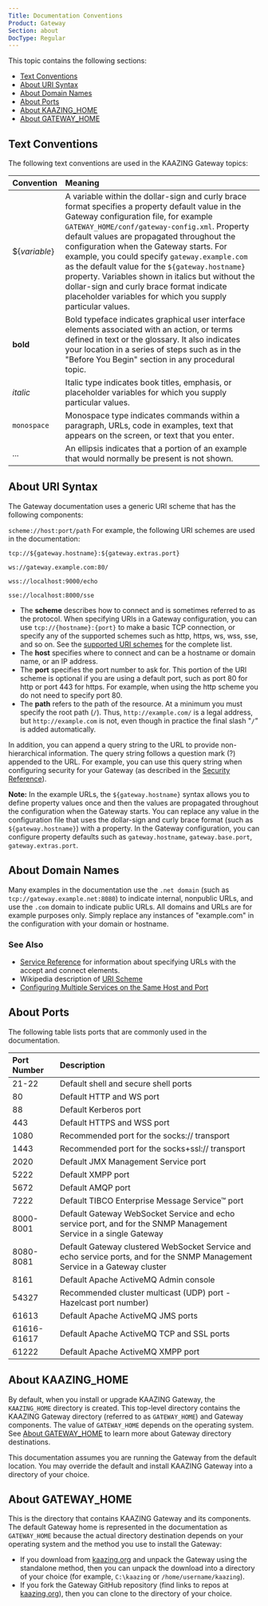 ```yaml
---
Title: Documentation Conventions
Product: Gateway
Section: about
DocType: Regular
---
```


This topic contains the following sections:
-   [Text Conventions](#text-conventions)
-   [About URI Syntax](#about-uri-syntax)
-   [About Domain Names](#about-domain-names)
-   [About Ports](#about-ports)
-   [About KAAZING_HOME](#about-kaazing_home)
-   [About GATEWAY_HOME](#about-gateway_home)

Text Conventions
---------------------------------------------

The following text conventions are used in the KAAZING Gateway topics:

| Convention    | Meaning                                                                                                                                                                                                                                                                                                                                                                                                                                                                                                                                                |
|:--------------|:-------------------------------------------------------------------------------------------------------------------------------------------------------------------------------------------------------------------------------------------------------------------------------------------------------------------------------------------------------------------------------------------------------------------------------------------------------------------------------------------------------------------------------------------------------|
| ${*variable*} | A variable within the dollar-sign and curly brace format specifies a property default value in the Gateway configuration file, for example `GATEWAY_HOME/conf/gateway-config.xml`. Property default values are propagated throughout the configuration when the Gateway starts. For example, you could specify `gateway.example.com` as the default value for the `${gateway.hostname}` property. Variables shown in italics but without the dollar-sign and curly brace format indicate placeholder variables for which you supply particular values. |
| **bold**      | Bold typeface indicates graphical user interface elements associated with an action, or terms defined in text or the glossary. It also indicates your location in a series of steps such as in the "Before You Begin" section in any procedural topic.                                                                                                                                                                                                                                                                                                 |
| *italic*      | Italic type indicates book titles, emphasis, or placeholder variables for which you supply particular values.                                                                                                                                                                                                                                                                                                                                                                                                                                          |
| `monospace`   | Monospace type indicates commands within a paragraph, URLs, code in examples, text that appears on the screen, or text that you enter.                                                                                                                                                                                                                                                                                                                                                                                                                 |
| ...           | An ellipsis indicates that a portion of an example that would normally be present is not shown.                                                                                                                                                                                                                                                                                                                                                                                                                                                        |


About URI Syntax
----------------------------------------

The Gateway documentation uses a generic URI scheme that has the following components:

`scheme://host:port/path`
For example, the following URI schemes are used in the documentation:

`tcp://${gateway.hostname}:${gateway.extras.port}`

`ws://gateway.example.com:80/`

`wss://localhost:9000/echo`

`sse://localhost:8000/sse`

-   The **scheme** describes how to connect and is sometimes referred to as the protocol. When specifying URIs in a Gateway configuration, you can use `tcp://{hostname}:{port}` to make a basic TCP connection, or specify any of the supported schemes such as http, https, ws, wss, sse, and so on. See the [supported URI schemes](../admin-reference/r_configure_gateway_service.md#supported-url-schemes) for the complete list.
-   The **host** specifies where to connect and can be a hostname or domain name, or an IP address.
-   The **port** specifies the port number to ask for. This portion of the URI scheme is optional if you are using a default port, such as port 80 for http or port 443 for https. For example, when using the http scheme you do not need to specify port 80.
-   The **path** refers to the path of the resource. At a minimum you must specify the root path (`/`). Thus, `http://example.com/` is a legal address, but `http://example.com` is not, even though in practice the final slash "`/`” is added automatically.

In addition, you can append a query string to the URL to provide non-hierarchical information. The query string follows a question mark (?) appended to the URL. For example, you can use this query string when configuring security for your Gateway (as described in the [Security Reference](../admin-reference/r_configure_gateway_security.md)).

**Note:** In the example URLs, the `${gateway.hostname}` syntax allows you to define property values once and then the values are propagated throughout the configuration when the Gateway starts. You can replace any value in the configuration file that uses the dollar-sign and curly brace format (such as `${gateway.hostname}`) with a property. In the Gateway configuration, you can configure property defaults such as `gateway.hostname`, `gateway.base.port`, `gateway.extras.port`.

About Domain Names
----------------------------------------
Many examples in the documentation use the `.net domain` (such as `tcp://gateway.example.net:8080`) to indicate internal, nonpublic URLs, and use the `.com` domain to indicate public URLs. All domains and URLs are for example purposes only. Simply replace any instances of "example.com" in the configuration with your domain or hostname.

### See Also

-   [Service Reference](../admin-reference/r_configure_gateway_service.md) for information about specifying URLs with the accept and connect elements.
-   Wikipedia description of [URI Scheme](http://en.wikipedia.org/wiki/URI_scheme)
-   [Configuring Multiple Services on the Same Host and Port](../admin-reference/c_configure_gateway_multiple_services.md)

About Ports
------------------------------------

The following table lists ports that are commonly used in the documentation.

| Port Number | Description                                                                                                                  |
|:------------|:-----------------------------------------------------------------------------------------------------------------------------|
| 21-22       | Default shell and secure shell ports                                                                                         |
| 80          | Default HTTP and WS port                                                                                                     |
| 88          | Default Kerberos port                                                                                                        |
| 443         | Default HTTPS and WSS port                                                                                                   |
| 1080        | Recommended port for the socks:// transport                                                                                  |
| 1443        | Recommended port for the socks+ssl:// transport                                                                              |
| 2020        | Default JMX Management Service port                                                                                          |
| 5222        | Default XMPP port                                                                                                            |
| 5672        | Default AMQP port                                                                                                            |
| 7222        | Default TIBCO Enterprise Message Service™ port                                                                               |
| 8000-8001   | Default Gateway WebSocket Service and echo service port, and for the SNMP Management Service in a single Gateway             |
| 8080-8081   | Default Gateway clustered WebSocket Service and echo service ports, and for the SNMP Management Service in a Gateway cluster |
| 8161        | Default Apache ActiveMQ Admin console                                                                                        |
| 54327       | Recommended cluster multicast (UDP) port - Hazelcast port number)                                                            |
| 61613       | Default Apache ActiveMQ JMS ports                                                                                            |
| 61616-61617 | Default Apache ActiveMQ TCP and SSL ports                                                                                    |
| 61222       | Default Apache ActiveMQ XMPP port                                                                                            |

About KAAZING_HOME
---------------------------------------------

By default, when you install or upgrade KAAZING Gateway, the `KAAZING_HOME` directory is created. This top-level directory contains the KAAZING Gateway directory (referred to as `GATEWAY_HOME`)   and Gateway components. The value of `GATEWAY_HOME` depends on the operating system. See [About GATEWAY_HOME](#about-gateway_home) to learn more about Gateway directory destinations.

This documentation assumes you are running the Gateway from the default location. You may override the default and install KAAZING Gateway into a directory of your choice.

About GATEWAY_HOME
---------------------------------------------

This is the directory that contains KAAZING Gateway and its components. The default Gateway home is represented in the documentation as `GATEWAY_HOME` because the actual directory destination depends on your operating system and the method you use to install the Gateway:

-   If you download from [kaazing.org](http://kaazing.org) and unpack the Gateway using the standalone method, then you can unpack the download into a directory of your choice (for example, `C:\kaazing` or `/home/username/kaazing`).
-   If you fork the Gateway GitHub repository (find links to repos at [kaazing.org](http://kaazing.org)), then you can clone to the directory of your choice.
